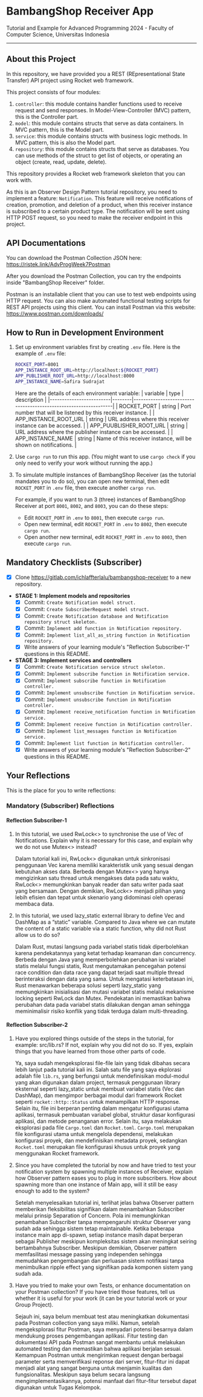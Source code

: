 # BambangShop Receiver App
Tutorial and Example for Advanced Programming 2024 - Faculty of Computer Science, Universitas Indonesia

---

## About this Project
In this repository, we have provided you a REST (REpresentational State Transfer) API project using Rocket web framework.

This project consists of four modules:
1.  `controller`: this module contains handler functions used to receive request and send responses.
    In Model-View-Controller (MVC) pattern, this is the Controller part.
2.  `model`: this module contains structs that serve as data containers.
    In MVC pattern, this is the Model part.
3.  `service`: this module contains structs with business logic methods.
    In MVC pattern, this is also the Model part.
4.  `repository`: this module contains structs that serve as databases.
    You can use methods of the struct to get list of objects, or operating an object (create, read, update, delete).

This repository provides a Rocket web framework skeleton that you can work with.

As this is an Observer Design Pattern tutorial repository, you need to implement a feature: `Notification`.
This feature will receive notifications of creation, promotion, and deletion of a product, when this receiver instance is subscribed to a certain product type.
The notification will be sent using HTTP POST request, so you need to make the receiver endpoint in this project.

## API Documentations

You can download the Postman Collection JSON here: https://ristek.link/AdvProgWeek7Postman

After you download the Postman Collection, you can try the endpoints inside "BambangShop Receiver" folder.

Postman is an installable client that you can use to test web endpoints using HTTP request.
You can also make automated functional testing scripts for REST API projects using this client.
You can install Postman via this website: https://www.postman.com/downloads/

## How to Run in Development Environment
1.  Set up environment variables first by creating `.env` file.
    Here is the example of `.env` file:
    ```bash
    ROCKET_PORT=8001
    APP_INSTANCE_ROOT_URL=http://localhost:${ROCKET_PORT}
    APP_PUBLISHER_ROOT_URL=http://localhost:8000
    APP_INSTANCE_NAME=Safira Sudrajat
    ```
    Here are the details of each environment variable:
    | variable                | type   | description                                                     |
    |-------------------------|--------|-----------------------------------------------------------------|
    | ROCKET_PORT             | string | Port number that will be listened by this receiver instance.    |
    | APP_INSTANCE_ROOT_URL   | string | URL address where this receiver instance can be accessed.       |
    | APP_PUUBLISHER_ROOT_URL | string | URL address where the publisher instance can be accessed.       |
    | APP_INSTANCE_NAME       | string | Name of this receiver instance, will be shown on notifications. |
2.  Use `cargo run` to run this app.
    (You might want to use `cargo check` if you only need to verify your work without running the app.)
3.  To simulate multiple instances of BambangShop Receiver (as the tutorial mandates you to do so),
    you can open new terminal, then edit `ROCKET_PORT` in `.env` file, then execute another `cargo run`.

    For example, if you want to run 3 (three) instances of BambangShop Receiver at port `8001`, `8002`, and `8003`, you can do these steps:
    -   Edit `ROCKET_PORT` in `.env` to `8001`, then execute `cargo run`.
    -   Open new terminal, edit `ROCKET_PORT` in `.env` to `8002`, then execute `cargo run`.
    -   Open another new terminal, edit `ROCKET_PORT` in `.env` to `8003`, then execute `cargo run`.

## Mandatory Checklists (Subscriber)
-   [x] Clone https://gitlab.com/ichlaffterlalu/bambangshop-receiver to a new repository.
-   **STAGE 1: Implement models and repositories**
    -   [x] Commit: `Create Notification model struct.`
    -   [x] Commit: `Create SubscriberRequest model struct.`
    -   [x] Commit: `Create Notification database and Notification repository struct skeleton.`
    -   [x] Commit: `Implement add function in Notification repository.`
    -   [x] Commit: `Implement list_all_as_string function in Notification repository.`
    -   [x] Write answers of your learning module's "Reflection Subscriber-1" questions in this README.
-   **STAGE 3: Implement services and controllers**
    -   [x] Commit: `Create Notification service struct skeleton.`
    -   [x] Commit: `Implement subscribe function in Notification service.`
    -   [x] Commit: `Implement subscribe function in Notification controller.`
    -   [x] Commit: `Implement unsubscribe function in Notification service.`
    -   [x] Commit: `Implement unsubscribe function in Notification controller.`
    -   [x] Commit: `Implement receive_notification function in Notification service.`
    -   [x] Commit: `Implement receive function in Notification controller.`
    -   [x] Commit: `Implement list_messages function in Notification service.`
    -   [x] Commit: `Implement list function in Notification controller.`
    -   [x] Write answers of your learning module's "Reflection Subscriber-2" questions in this README.

## Your Reflections
This is the place for you to write reflections:

### Mandatory (Subscriber) Reflections

#### Reflection Subscriber-1

1. In this tutorial, we used RwLock<> to synchronise the use of Vec of Notifications. Explain why it is necessary for this case, and explain why we do not use Mutex<> instead?

    Dalam tutorial kali ini, RwLock<> digunakan untuk sinkronisasi penggunaan Vec<Notification> karena memiliki karakteristik unik yang sesuai dengan kebutuhan akses data. Berbeda dengan Mutex<> yang hanya mengizinkan satu thread untuk mengakses data pada satu waktu, RwLock<> memungkinkan banyak reader dan satu writer pada saat yang bersamaan. Dengan demikian, RwLock<> menjadi pilihan yang lebih efisien dan tepat untuk skenario yang didominasi oleh operasi membaca data.

2. In this tutorial, we used lazy_static external library to define Vec and DashMap as a “static” variable. Compared to Java where we can mutate the content of a static variable via a static function, why did not Rust allow us to do so?

    Dalam Rust, mutasi langsung pada variabel statis tidak diperbolehkan karena pendekatannya yang ketat terhadap keamanan dan concurrency. Berbeda dengan Java yang memperbolehkan perubahan isi variabel statis melalui fungsi statis, Rust mengutamakan pencegahan potensi race condition dan data race yang dapat terjadi saat multiple thread berinteraksi dengan data yang sama. Untuk mengatasi keterbatasan ini, Rust menawarkan beberapa solusi seperti lazy_static yang memungkinkan inisialisasi dan mutasi variabel statis melalui mekanisme locking seperti RwLock dan Mutex. Pendekatan ini memastikan bahwa perubahan data pada variabel statis dilakukan dengan aman sehingga meminimalisir risiko konflik yang tidak terduga dalam multi-threading.

#### Reflection Subscriber-2

1. Have you explored things outside of the steps in the tutorial, for example: src/lib.rs? If not, explain why you did not do so. If yes, explain things that you have learned from those other parts of code.

    Ya, saya sudah mengeksplorasi file-file lain yang tidak dibahas secara lebih lanjut pada tutorial kali ini. Salah satu file yang saya ekplorasi adalah file `lib.rs`, yang berfungsi untuk mendefinisikan modul-modul yang akan digunakan dalam project, termasuk penggunaan library eksternal seperti lazy_static untuk membuat variabel statis (Vec dan DashMap), dan mengimpor berbagai modul dari framework Rocket seperti `rocket::http::Status` untuk menampilkan HTTP response. Selain itu, file ini berperan penting dalam mengatur konfigurasi utama aplikasi, termasuk pembuatan variabel global, struktur dasar konfigurasi aplikasi, dan metode penanganan error. Selain itu, saya melakukan eksplorasi pada file `Cargo.toml` dan `Rocket.toml`. `Cargo.toml` merupakan file konfigurasi utama untuk mengelola dependensi, melakukan konfigurasi proyek, dan mendefinisikan metadata proyek, sedangkan `Rocket.toml` merupakan file konfigurasi khusus untuk proyek yang menggunakan Rocket framework.

2. Since you have completed the tutorial by now and have tried to test your notification system by spawning multiple instances of Receiver, explain how Observer pattern eases you to plug in more subscribers. How about spawning more than one instance of Main app, will it still be easy enough to add to the system?

    Setelah menyelesaikan tutorial ini, terlihat jelas bahwa Observer pattern memberikan fleksibilitas signifikan dalam menambahkan Subscriber melalui prinsip Separation of Concern. Pola ini memungkinkan penambahan Subscriber tanpa mempengaruhi struktur Observer yang sudah ada sehingga sistem tetap maintainable. Ketika beberapa instance main app di-spawn, setiap instance masih dapat berperan sebagai Publisher meskipun kompleksitas sistem akan meningkat seiring bertambahnya Subscriber. Meskipun demikian, Observer pattern memfasilitasi message passing yang independen sehingga memudahkan pengembangan dan perluasan sistem notifikasi tanpa menimbulkan ripple effect yang signifikan pada komponen sistem yang sudah ada.

3. Have you tried to make your own Tests, or enhance documentation on your Postman collection? If you have tried those features, tell us whether it is useful for your work (it can be your tutorial work or your Group Project).

    Sejauh ini, saya belum membuat test atau meningkatkan dokumentasi pada Postman collection yang saya miliki. Namun, setelah mengeksplorasi fitur Postman, saya menyadari potensi besarnya dalam mendukung proses pengembangan aplikasi. Fitur testing dan dokumentasi API pada Postman sangat membantu untuk melakukan automated testing dan memastikan bahwa aplikasi berjalan sesuai. Kemampuan Postman untuk mengirimkan request dengan berbagai parameter serta memverifikasi reponse dari server, fitur-fitur ini dapat menjadi alat yang sangat berguna untuk menjamin kualitas dan fungsionalitas. Meskipun saya belum secara langsung mengimplementasikannya, potensi manfaat dari fitur-fitur tersebut dapat digunakan untuk Tugas Kelompok.